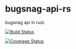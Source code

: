 # bugsnag-api-rs
bugsnag api in rust.

[![Build Status](https://travis-ci.org/superscale/bugsnag-api-rs.svg?branch=master)](https://travis-ci.org/superscale/bugsnag-api-rs)

[![Coverage Status](https://coveralls.io/repos/github/superscale/bugsnag-api-rs/badge.svg?branch=master)](https://coveralls.io/github/superscale/bugsnag-api-rs?branch=master)
